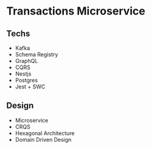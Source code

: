 # Transactions Microservice

## Techs

- Kafka
- Schema Registry
- GraphQL
- CQRS
- Nestjs
- Postgres
- Jest + SWC

## Design

- Microservice
- CRQS
- Hexagonal Architecture
- Domain Driven Design
